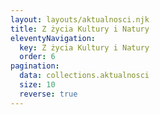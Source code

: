 ```yaml
---
layout: layouts/aktualnosci.njk
title: Z życia Kultury i Natury
eleventyNavigation:
  key: Z życia Kultury i Natury
  order: 6
pagination:
  data: collections.aktualnosci
  size: 10
  reverse: true
---
```

